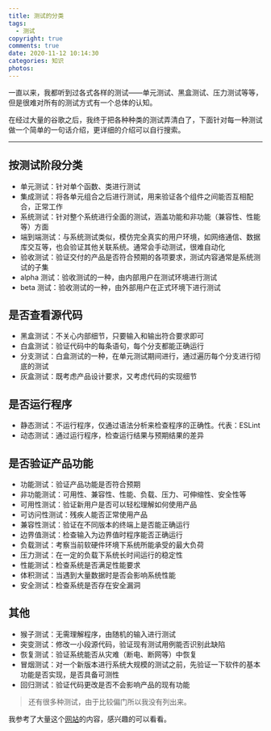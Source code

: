 ```yaml
---
title: 测试的分类
tags:
  - 测试
copyright: true
comments: true
date: 2020-11-12 10:14:30
categories: 知识
photos:
---
```


一直以来，我都听到过各式各样的测试——单元测试、黑盒测试、压力测试等等，但是很难对所有的测试方式有一个总体的认知。

在经过大量的谷歌之后，我终于把各种种类的测试弄清白了，下面针对每一种测试做一个简单的一句话介绍，更详细的介绍可以自行搜索。

---
<!--more-->

## 按测试阶段分类
- 单元测试：针对单个函数、类进行测试
- 集成测试：将各单元组合之后进行测试，用来验证各个组件之间能否互相配合，正常工作
- 系统测试：针对整个系统进行全面的测试，涵盖功能和非功能（兼容性、性能等）方面
- 端到端测试：与系统测试类似，模仿完全真实的用户环境，如网络通信、数据库交互等，也会验证其他关联系统。通常会手动测试，很难自动化
- 验收测试：验证交付的产品是否符合预期的各项要求，测试内容通常是系统测试的子集
- alpha 测试：验收测试的一种，由内部用户在测试环境进行测试
- beta 测试：验收测试的一种，由外部用户在正式环境下进行测试

## 是否查看源代码
- 黑盒测试：不关心内部细节，只要输入和输出符合要求即可
- 白盒测试：验证代码中的每条语句，每个分支都能正确运行
- 分支测试：白盒测试的一种，在单元测试期间进行，通过遍历每个分支进行彻底的测试
- 灰盒测试：既考虑产品设计要求，又考虑代码的实现细节

## 是否运行程序
- 静态测试：不运行程序，仅通过语法分析来检查程序的正确性。代表：ESLint
- 动态测试：通过运行程序，检查运行结果与预期结果的差异

## 是否验证产品功能
- 功能测试：验证产品功能是否符合预期
- 非功能测试：可用性、兼容性、性能、负载、压力、可伸缩性、安全性等
- 可用性测试：验证新用户是否可以轻松理解如何使用产品
- 可访问性测试：残疾人能否正常使用产品
- 兼容性测试：验证在不同版本的终端上是否能正确运行
- 边界值测试：检查输入为边界值时程序能否正确运行
- 负载测试：考察当前软硬件环境下系统所能承受的最大负荷
- 压力测试：在一定的负载下系统长时间运行的稳定性
- 性能测试：检查系统是否满足性能要求
- 体积测试：当遇到大量数据时是否会影响系统性能
- 安全测试：检查系统是否存在安全漏洞

## 其他
- 猴子测试：无需理解程序，由随机的输入进行测试
- 突变测试：修改一小段源代码，验证现有测试用例能否识别此缺陷
- 恢复测试：验证系统能否从灾难（断电、断网等）中恢复
- 冒烟测试：对一个新版本进行系统大规模的测试之前，先验证一下软件的基本功能是否实现，是否具备可测性
- 回归测试：验证代码更改是否不会影响产品的现有功能

> 还有很多种测试，由于比较偏门所以我没有列出来。

我参考了大量这个[网站](https://www.softwaretestinghelp.com/types-of-software-testing/)的内容，感兴趣的可以看看。

